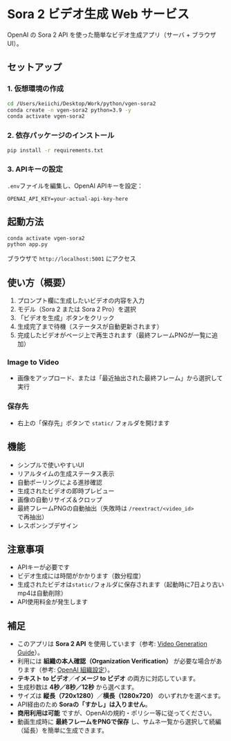 # Sora 2 ビデオ生成 Web サービス

OpenAI の Sora 2 API を使った簡単なビデオ生成アプリ（サーバ + ブラウザUI）。

## セットアップ

### 1. 仮想環境の作成

```bash
cd /Users/keiichi/Desktop/Work/python/vgen-sora2
conda create -n vgen-sora2 python=3.9 -y
conda activate vgen-sora2
```

### 2. 依存パッケージのインストール

```bash
pip install -r requirements.txt
```

### 3. APIキーの設定

`.env`ファイルを編集し、OpenAI APIキーを設定：

```env
OPENAI_API_KEY=your-actual-api-key-here
```

## 起動方法

```bash
conda activate vgen-sora2
python app.py
```

ブラウザで `http://localhost:5001` にアクセス

## 使い方（概要）

1. プロンプト欄に生成したいビデオの内容を入力
2. モデル（Sora 2 または Sora 2 Pro）を選択
3. 「ビデオを生成」ボタンをクリック
4. 生成完了まで待機（ステータスが自動更新されます）
5. 完成したビデオがページ上で再生されます（最終フレームPNGが一覧に追加）

### Image to Video
- 画像をアップロード、または「最近抽出された最終フレーム」から選択して実行

### 保存先
- 右上の「保存先」ボタンで `static/` フォルダを開けます

## 機能

- シンプルで使いやすいUI
- リアルタイムの生成ステータス表示
- 自動ポーリングによる進捗確認
- 生成されたビデオの即時プレビュー
- 画像の自動リサイズ＆クロップ
- 最終フレームPNGの自動抽出（失敗時は `/reextract/<video_id>` で再抽出）
- レスポンシブデザイン

## 注意事項

- APIキーが必要です
- ビデオ生成には時間がかかります（数分程度）
- 生成されたビデオは`static/`フォルダに保存されます（起動時に7日より古いmp4は自動削除）
- API使用料金が発生します

## 補足
- このアプリは **Sora 2 API** を使用しています（参考: [Video Generation Guide](https://platform.openai.com/docs/guides/video-generation?lang=python)）。
- 利用には **組織の本人確認（Organization Verification）** が必要な場合があります（参考: [OpenAI 組織設定](https://platform.openai.com/settings/organization)）。
- **テキスト to ビデオ**／**イメージ to ビデオ** の両方に対応しています。
- 生成秒数は **4秒／8秒／12秒** から選べます。
- サイズは **縦長（720x1280）**／**横長（1280x720）** のいずれかを選べます。
- API経由のため **Soraの「すかし」は入りません**。
- **商用利用は可能** ですが、OpenAIの規約・ポリシー等に従ってください。
- 動画生成時に **最終フレームをPNGで保存** し、サムネ一覧から選択して続編（延長）を簡単に生成できます。

